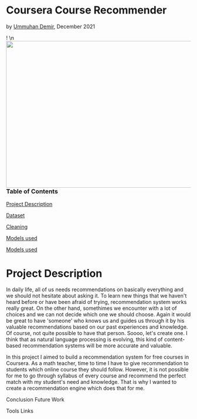 # Coursera Course Recommender
by [Ummuhan Demir](https://github.com/UmmuDem), December 2021

!<a href="url"><img src="https://user-images.githubusercontent.com/55329025/145736875-983db9b4-82c7-4cc7-ba88-f9b171a66774.jpeg" align="left" height="400" width="800" ></a> \n



### Table of Contents  
[Project Description](#project-description)

[Dataset](#dataset)

[Cleaning](#cleaning)

[Models used](#models-used)

[Models used](#models-used)


# Project Description

In daily life, all of us needs recommendations on basically everything and we should not hesitate about asking it. To learn new things that we haven't heard before or have been afraid of trying, recommendation system works really great. On the other hand, somethimes we encounter with a lot of choices and we can not decide which one we should choose. Again it would be great to have 'someone' who knows us and guides us through it by his valuable recommendations based on our past experiences and knowledge. Of course, not quite possible to have that person. Soooo, let's create one. I think that as natural language processing is evolving, this kind of content-based recommendation systems will be more accurate and valuable. 

In this project I aimed to build a recommendation system for free courses in Coursera. As a math teacher, time to time I have to give recommendation to students which online course they should follow. However, it is not possible for me to go through syllabus of every course and recommend the perfect match with my student's need and knowledge. That is why I wanted to create a recommendation engine which does that for me. 




Conclusion
Future Work

Tools
Links
